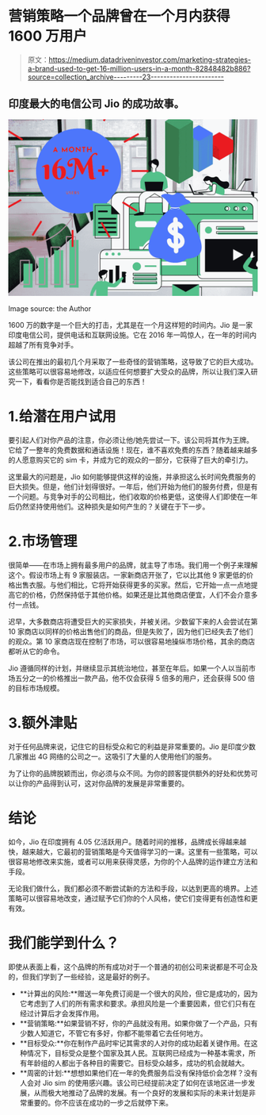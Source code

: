 # 营销策略一个品牌曾在一个月内获得 1600 万用户

> 原文：<https://medium.datadriveninvestor.com/marketing-strategies-a-brand-used-to-get-16-million-users-in-a-month-82848482b886?source=collection_archive---------23----------------------->

## 印度最大的电信公司 Jio 的成功故事。

![](img/ee604978181c4f590e508c81a1bfa719.png)

Image source: the Author

1600 万的数字是一个巨大的打击，尤其是在一个月这样短的时间内。Jio 是一家印度电信公司，提供电话和互联网设施。它在 2016 年一鸣惊人，在一年的时间内超越了所有竞争对手。

该公司在推出的最初几个月采取了一些奇怪的营销策略，这导致了它的巨大成功。这些策略可以很容易地修改，以适应任何想要扩大受众的品牌，所以让我们深入研究一下，看看你是否能找到适合自己的东西！

# 1.给潜在用户试用

要引起人们对你产品的注意，你必须让他/她先尝试一下。该公司将其作为王牌。它给了一整年的免费数据和通话设施！现在，谁不喜欢免费的东西？随着越来越多的人愿意购买它的 sim 卡，并成为它的观众的一部分，它获得了巨大的牵引力。

这里最大的问题是，Jio 如何能够提供这样的设施，并承担这么长时间免费服务的巨大损失。但是，他们计划得很好。一年后，他们开始为他们的服务付费，但是有一个问题。与竞争对手的公司相比，他们收取的价格更低，这使得人们即使在一年后仍然坚持使用他们。这种损失是如何产生的？关键在于下一步。

# 2.市场管理

很简单——在市场上拥有最多用户的品牌，就主导了市场。我们用一个例子来理解这个。假设市场上有 9 家服装店。一家新商店开张了，它以比其他 9 家更低的价格出售衣服。与他们相比，它将开始获得更多的买家。然后，它开始一点一点地提高它的价格，仍然保持低于其他价格。如果还是比其他商店便宜，人们不会介意多付一点钱。

迟早，大多数商店将遭受巨大的买家损失，并被关闭。少数留下来的人会尝试在第 10 家商店以同样的价格出售他们的商品，但是失败了，因为他们已经失去了他们的观众。第 10 家商店现在控制了市场，可以很容易地操纵市场价格，其余的商店都听从它的命令。

Jio 遵循同样的计划，并继续显示其统治地位，甚至在年后。如果一个人以当前市场五分之一的价格推出一款产品，他不仅会获得 5 倍多的用户，还会获得 500 倍的目标市场规模。

# 3.额外津贴

对于任何品牌来说，记住它的目标受众和它的利益是非常重要的。Jio 是印度少数几家推出 4G 网络的公司之一。这吸引了大量的人使用他们的服务。

为了让你的品牌脱颖而出，你必须与众不同。为你的顾客提供额外的好处和优势可以让你的产品得到认可，这对你品牌的发展是非常重要的。

# 结论

如今，Jio 在印度拥有 4.05 亿活跃用户。随着时间的推移，品牌成长得越来越快，越来越大，它最初的营销策略是今天值得学习的一课。这里有一些策略，可以很容易地修改来实施，或者可以用来获得灵感，为你的个人品牌的运作建立方法和手段。

无论我们做什么，我们都必须不断尝试新的方法和手段，以达到更高的境界。上述策略可以很容易地改变，通过赋予它们你的个人风格，使它们变得更有创造性和更有效。

# 我们能学到什么？

即使从表面上看，这个品牌的所有成功对于一个普通的初创公司来说都是不可企及的，但我们学到了一些经验，这是最好的例子。

*   **计算出的风险:**赠送一年免费订阅是一个很大的风险，但它是成功的，因为它考虑到了人们的所有需求和要求。承担风险是一个重要因素，但它们只有在经过计算后才会发挥作用。
*   **营销策略:**如果营销不好，你的产品就没有用。如果你做了一个产品，只有少数人知道它，不管它有多好，你都不能带着它去任何地方。
*   **目标受众:**你在制作产品时牢记其需求的人对你的成功起着关键作用。在这种情况下，目标受众是整个国家及其人民。互联网已经成为一种基本需求，所有年龄组的人都出于各种目的需要它。目标受众越多，成功的机会就越大。
*   **周密的计划:**想想如果他们在一年的免费服务后没有保持低价会怎样？没有人会对 Jio sim 的使用感兴趣。该公司已经提前决定了如何在该地区进一步发展，从而极大地推动了品牌的发展。有一个良好的发展和实际的未来计划是非常重要的。你不应该在成功的一步之后就停下来。